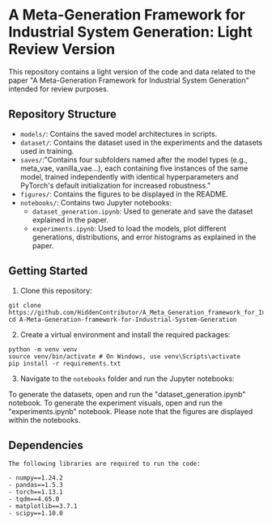 # A Meta-Generation Framework for Industrial System Generation: Light Review Version

This repository contains a light version of the code and data related to the paper "A Meta-Generation Framework for Industrial System Generation" intended for review purposes.

## Repository Structure

- `models/`: Contains the saved model architectures in scripts.
- `dataset/`: Contains the dataset used in the experiments and the datasets used in training.
- `saves/`:"Contains four subfolders named after the model types (e.g., meta_vae, vanilla_vae...), each containing five instances of the same model, trained independently with identical hyperparameters and PyTorch's default initialization for increased robustness."
- `figures/`: Contains the figures to be displayed in the README.
- `notebooks/`: Contains two Jupyter notebooks:
    - `dataset_generation.ipynb`: Used to generate and save the dataset explained in the paper.
    - `experiments.ipynb`: Used to load the models, plot different generations, distributions, and error histograms as explained in the paper.

## Getting Started

1. Clone this repository:
```
git clone https://github.com/HiddenContributor/A_Meta_Generation_framework_for_Industrial_System_Generation.git
cd A-Meta-Generation-framework-for-Industrial-System-Generation
```

2. Create a virtual environment and install the required packages:
```
python -m venv venv
source venv/bin/activate # On Windows, use venv\Scripts\activate
pip install -r requirements.txt
```

3. Navigate to the `notebooks` folder and run the Jupyter notebooks:

To generate the datasets, open and run the "dataset_generation.ipynb" notebook. To generate the experiment visuals, open and run the "experiments.ipynb" notebook. Please note that the figures are displayed within the notebooks.

## Dependencies

```
The following libraries are required to run the code:

- numpy==1.24.2
- pandas==1.5.3
- torch==1.13.1
- tqdm==4.65.0
- matplotlib==3.7.1
- scipy==1.10.0
```

